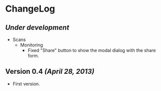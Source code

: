 # ChangeLog

## _Under development_

- Scans
    - Monitoring
        - Fixed "Share" button to show the modal dialog with the share form.

## Version 0.4 _(April 28, 2013)_

- First version.
